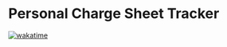 # Personal Charge Sheet Tracker

[![wakatime](https://wakatime.com/badge/user/563ecbb7-89c4-4563-82c1-258e14191d74/project/e528acbd-96b5-44a4-9ff4-83c2949ce413.svg)](https://wakatime.com/badge/user/563ecbb7-89c4-4563-82c1-258e14191d74/project/e528acbd-96b5-44a4-9ff4-83c2949ce413)
